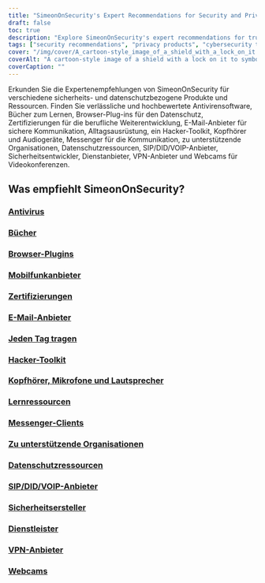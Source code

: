 ```yaml
---
title: "SimeonOnSecurity's Expert Recommendations for Security and Privacy Products and Resources"
draft: false
toc: true
description: "Explore SimeonOnSecurity's expert recommendations for trusted and highly rated security and privacy-related products and resources."
tags: ["security recommendations", "privacy products", "cybersecurity tools", "data protection", "internet privacy", "anti-virus", "books", "browser plugins", "certifications", "email providers", "every day carry", "hackers toolkit", "headphones", "microphones", "speakers", "learning resources", "messenger clients", "organizations to support", "privacy resources", "SIP/DID/VOIP providers"]
cover: "/img/cover/A_cartoon-style_image_of_a_shield_with_a_lock_on_it.png"
coverAlt: "A cartoon-style image of a shield with a lock on it to symbolize security and privacy protection, with a laptop or mobile device in the background."
coverCaption: ""
---
```


 Erkunden Sie die Expertenempfehlungen von SimeonOnSecurity für verschiedene sicherheits- und datenschutzbezogene Produkte und Ressourcen. Finden Sie verlässliche und hochbewertete Antivirensoftware, Bücher zum Lernen, Browser-Plug-ins für den Datenschutz, Zertifizierungen für die berufliche Weiterentwicklung, E-Mail-Anbieter für sichere Kommunikation, Alltagsausrüstung, ein Hacker-Toolkit, Kopfhörer und Audiogeräte, Messenger für die Kommunikation, zu unterstützende Organisationen, Datenschutzressourcen, SIP/DID/VOIP-Anbieter, Sicherheitsentwickler, Dienstanbieter, VPN-Anbieter und Webcams für Videokonferenzen.  ## Was empfiehlt SimeonOnSecurity?  ### [Antivirus](/recommendations/antivirus) ### [Bücher](/Empfehlungen/Bücher) ### [Browser-Plugins](/recommendations/browser_plugins) ### [Mobilfunkanbieter](/empfehlungen/mobilfunkanbieter) ### [Zertifizierungen](/Empfehlungen/Zertifizierungen) ### [E-Mail-Anbieter](/Empfehlungen/E-Mail) ### [Jeden Tag tragen](/recommendations/edc) ### [Hacker-Toolkit](/recommendations/hacker_hardware) ### [Kopfhörer, Mikrofone und Lautsprecher](/recommendations/audio) ### [Lernressourcen](/recommendations/learning_resources) ### [Messenger-Clients](/recommendations/messengers) ### [Zu unterstützende Organisationen](/recommendations/organizations) ### [Datenschutzressourcen](/recommendations/privacy) ### [SIP/DID/VOIP-Anbieter](/empfehlungen/voip) ### [Sicherheitsersteller](/recommendations/creators) ### [Dienstleister](/Empfehlungen/Dienste) ### [VPN-Anbieter](/recommendations/vpns) ### [Webcams](/Empfehlungen/Webcams)  